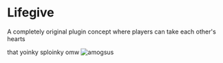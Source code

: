 # Lifegive
A completely original plugin concept where players can take each other's hearts

that yoinky sploinky omw
![amogsus](https://i.imgur.com/zQpKmLc.png)
